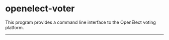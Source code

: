 # openelect-voter

This program provides a command line interface to the OpenElect voting platform.

---
